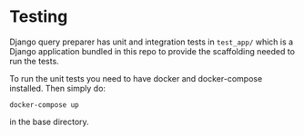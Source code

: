 # Testing

Django query preparer has unit and integration tests in `test_app/` which is a Django application bundled in this repo to provide the scaffolding needed to run the tests.

To run the unit tests you need to have docker and docker-compose installed. Then simply do:

```
docker-compose up
```

in the base directory.
